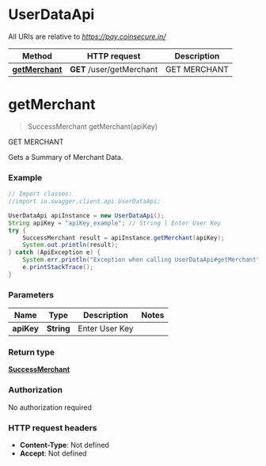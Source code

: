 # UserDataApi

All URIs are relative to *https://pay.coinsecure.in/*

Method | HTTP request | Description
------------- | ------------- | -------------
[**getMerchant**](UserDataApi.md#getMerchant) | **GET** /user/getMerchant | GET MERCHANT


<a name="getMerchant"></a>
# **getMerchant**
> SuccessMerchant getMerchant(apiKey)

GET MERCHANT

Gets a Summary of Merchant Data.

### Example
```java
// Import classes:
//import io.swagger.client.api.UserDataApi;

UserDataApi apiInstance = new UserDataApi();
String apiKey = "apiKey_example"; // String | Enter User Key
try {
    SuccessMerchant result = apiInstance.getMerchant(apiKey);
    System.out.println(result);
} catch (ApiException e) {
    System.err.println("Exception when calling UserDataApi#getMerchant");
    e.printStackTrace();
}
```

### Parameters

Name | Type | Description  | Notes
------------- | ------------- | ------------- | -------------
 **apiKey** | **String**| Enter User Key |

### Return type

[**SuccessMerchant**](SuccessMerchant.md)

### Authorization

No authorization required

### HTTP request headers

 - **Content-Type**: Not defined
 - **Accept**: Not defined

